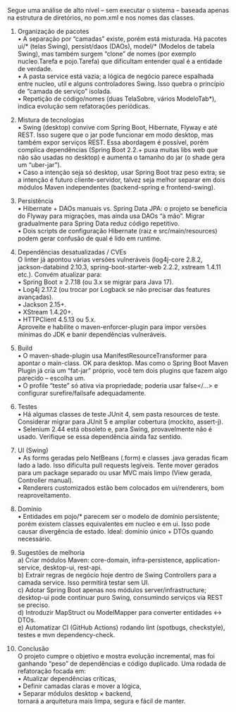 Segue uma análise de alto nível – sem executar o sistema – baseada apenas na estrutura de diretórios, no pom.xml e nos nomes das classes.

1. Organização de pacotes  
   • A separação por “camadas” existe, porém está misturada. Há pacotes ui/* (telas Swing), persist/daos (DAOs), model/* (Modelos de tabela Swing), mas também surgem “clone” de nomes (por exemplo nucleo.Tarefa e pojo.Tarefa) que dificultam entender qual é a entidade de verdade.  
   • A pasta service está vazia; a lógica de negócio parece espalhada entre nucleo, util e alguns controladores Swing. Isso quebra o princípio de “camada de serviço” isolada.  
   • Repetição de código/nomes (duas TelaSobre, vários ModeloTab*), indica evolução sem refatorações periódicas.

2. Mistura de tecnologias  
   • Swing (desktop) convive com Spring Boot, Hibernate, Flyway e até REST. Isso sugere que o jar pode funcionar em modo desktop, mas também expor serviços REST. Essa abordagem é possível, porém complica dependências (Spring Boot 2.2.+ puxa muitas libs web que não são usadas no desktop) e aumenta o tamanho do jar (o shade gera um “uber-jar”).  
   • Caso a intenção seja só desktop, usar Spring Boot traz peso extra; se a intenção é futuro cliente-servidor, talvez seja melhor separar em dois módulos Maven independentes (backend-spring e frontend-swing).

3. Persistência  
   • Hibernate + DAOs manuais vs. Spring Data JPA: o projeto se beneficia do Flyway para migrações, mas ainda usa DAOs “à mão”. Migrar gradualmente para Spring Data reduz código repetitivo.  
   • Dois scripts de configuração Hibernate (raiz e src/main/resources) podem gerar confusão de qual é lido em runtime.

4. Dependências desatualizadas / CVEs  
   O linter já apontou várias versões vulneráveis (log4j-core 2.8.2, jackson-databind 2.10.3, spring-boot-starter-web 2.2.2, xstream 1.4.11 etc.). Convém atualizar para:  
   • Spring Boot ≥ 2.7.18 (ou 3.x se migrar para Java 17).  
   • Log4j 2.17.2 (ou trocar por Logback se não precisar das features avançadas).  
   • Jackson 2.15+.  
   • XStream 1.4.20+.  
   • HTTPClient 4.5.13 ou 5.x.  
   Aproveite e habilite o maven-enforcer-plugin para impor versões mínimas do JDK e banir dependências vulneráveis.

5. Build  
   • O maven-shade-plugin usa ManifestResourceTransformer para apontar o main-class. OK para desktop. Mas como o Spring Boot Maven Plugin já cria um “fat-jar” próprio, você tem dois plugins que fazem algo parecido – escolha um.  
   • O profile “teste” só ativa via propriedade; poderia usar <activation><activeByDefault>false</…> e configurar surefire/failsafe adequadamente.

6. Testes  
   • Há algumas classes de teste JUnit 4, sem pasta resources de teste. Considerar migrar para JUnit 5 e ampliar cobertura (mockito, assert-j).  
   • Selenium 2.44 está obsoleto e, para Swing, provavelmente não é usado. Verifique se essa dependência ainda faz sentido.

7. UI (Swing)  
   • As forms geradas pelo NetBeans (.form) e classes .java geradas ficam lado a lado. Isso dificulta pull requests legíveis. Tente mover gerados para um package separado ou usar MVC mais limpo (View gerada, Controller manual).  
   • Renderers customizados estão bem colocados em ui/renderers, bom reaproveitamento.

8. Domínio  
   • Entidades em pojo/* parecem ser o modelo de domínio persistente; porém existem classes equivalentes em nucleo e em ui. Isso pode causar divergência de estado. Ideal: domínio único + DTOs quando necessário.

9. Sugestões de melhoria  
   a) Criar módulos Maven: core-domain, infra-persistence, application-service, desktop-ui, rest-api.  
   b) Extrair regras de negócio hoje dentro de Swing Controllers para a camada service. Isso permitirá testar sem UI.  
   c) Adotar Spring Boot apenas nos módulos server/infrastructure; desktop-ui pode continuar puro Swing, consumindo serviços via REST se preciso.  
   d) Introduzir MapStruct ou ModelMapper para converter entidades ↔ DTOs.  
   e) Automatizar CI (GitHub Actions) rodando lint (spotbugs, checkstyle), testes e mvn dependency-check.

10. Conclusão  
O projeto cumpre o objetivo e mostra evolução incremental, mas foi ganhando “peso” de dependências e código duplicado. Uma rodada de refatoração focada em:  
   • Atualizar dependências críticas,  
   • Definir camadas claras e mover a lógica,  
   • Separar módulos desktop × backend,  
tornará a arquitetura mais limpa, segura e fácil de manter.
